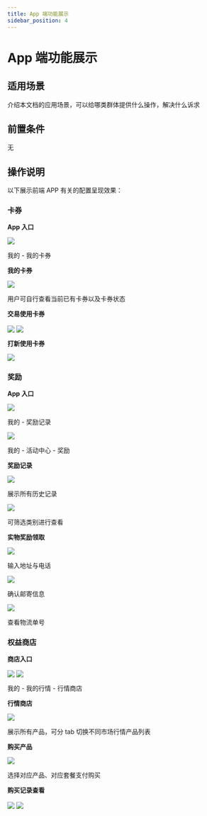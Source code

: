 ```yaml
---
title: App 端功能展示
sidebar_position: 4
---
```



# App 端功能展示

## 适用场景

介绍本文档的应用场景，可以给哪类群体提供什么操作，解决什么诉求

## 前置条件

无

## 操作说明

以下展示前端  APP 有关的配置呈现效果：

### 卡券

<div class="flex gap-3 columns-4" column-size="4">
<div class="w-[25%]" width-ratio="25">
<p><strong>App 入口</strong></p>
<img src="/assets/TVzObuszjooalxx8eIvc8mXynxj.png" src-width="628" src-height="1352" align="center"/>

<p>我的 - 我的卡券</p>
</div>
<div class="w-[25%]" width-ratio="25">
<p><strong>我的卡券</strong></p>
<img src="/assets/BgKWbwMcmoy1zAx2zy0cQrLLnNg.png" src-width="624" src-height="1360" align="center"/>

<p>用户可自行查看当前已有卡券以及卡券状态</p>
</div>
<div class="w-[25%]" width-ratio="25">
<p><strong>交易使用卡券</strong></p>
<img src="/assets/CIQtbbzTnoOaYVxraiscz09TnMh.png" src-width="674" src-height="1366" align="center"/>

<img src="/assets/FnrqbzTLloQwgAxzgYrckGk0n9f.png" src-width="750" src-height="1624" align="center"/>

</div>
<div class="w-[25%]" width-ratio="25">
<p><strong>打新使用卡券</strong></p>
<img src="/assets/MvENbY06IojgG3xVn8UcgRf1n4e.jpeg" src-width="724" src-height="1610" align="center"/>

</div>
</div>

### 奖励

<div class="flex gap-3 columns-3" column-size="3">
<div class="w-[33%]" width-ratio="33">
<p><strong>App 入口</strong></p>
<img src="/assets/Y8fab6Du8osXcnxOvpXcgNg4nOb.png" src-width="620" src-height="1366" align="center"/>

<p>我的 - 奖励记录</p>
<img src="/assets/VxK1b0nbMoiPdcxmEUicIVBMnzd.png" src-width="626" src-height="1360" align="center"/>

<p>我的 - 活动中心 - 奖励</p>
</div>
<div class="w-[33%]" width-ratio="33">
<p><strong>奖励记录</strong></p>
<img src="/assets/C6TnbIU91o8qQBxu0I8cNmCZnNf.jpeg" src-width="1080" src-height="2374" align="center"/>

<p>展示所有历史记录</p>
<img src="/assets/Y5yjbrEslo1A5exRLvPczo30nSg.jpeg" src-width="1080" src-height="2374" align="center"/>

<p>可筛选类别进行查看</p>
</div>
<div class="w-[33%]" width-ratio="33">
<p><strong>实物奖励领取</strong></p>
<img src="/assets/SUiYbhNe8oVK2QxDaFKcqBAkn7d.png" src-width="750" src-height="1624" align="center"/>

<p>输入地址与电话</p>
<img src="/assets/OXzsbAxuKovORWxYvV5c30nKn3c.png" src-width="750" src-height="1626" align="center"/>

<p>确认邮寄信息</p>
<img src="/assets/GxtdbLEbDoULtixR6NycdP5knwO.png" src-width="750" src-height="1296" align="center"/>

<p>查看物流单号</p>
</div>
</div>

### 权益商店

<div class="flex gap-3 columns-4" column-size="4">
<div class="w-[25%]" width-ratio="25">
<p><strong>商店入口</strong></p>
<img src="/assets/GVjUb9KjQoCwhaxZOxUcVboqn3d.png" src-width="614" src-height="1366" align="center"/>

<img src="/assets/EIPUbnuL4oHWtvxH93ucziX1nfe.png" src-width="626" src-height="1374" align="center"/>

<p>我的 - 我的行情 - 行情商店</p>
</div>
<div class="w-[25%]" width-ratio="25">
<p><strong>行情商店</strong></p>
<img src="/assets/Ew0QbtyZloSwYixEds5cBRAmnzd.jpeg" src-width="1080" src-height="2374" align="center"/>

<p>展示所有产品，可分 tab 切换不同市场行情产品列表</p>
</div>
<div class="w-[25%]" width-ratio="25">
<p><strong>购买产品</strong></p>
<img src="/assets/HtKVbolYXorOQqxQAkxcI3P9nBg.jpeg" src-width="1080" src-height="2374" align="center"/>

<p>选择对应产品、对应套餐支付购买</p>
</div>
<div class="w-[25%]" width-ratio="25">
<p><strong>购买记录查看</strong></p>
<img src="/assets/AX5Yb8QkToobLQxscTacnoq7n9e.png" src-width="628" src-height="1330" align="center"/>

<img src="/assets/QIh0be7YBot83Xxc5rkc5h61neg.jpeg" src-width="1080" src-height="2338" align="center"/>

</div>
</div>

